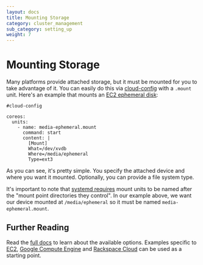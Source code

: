 ```yaml
---
layout: docs
title: Mounting Storage
category: cluster_management
sub_category: setting_up
weight: 7
---
```


# Mounting Storage

Many platforms provide attached storage, but it must be mounted for you to take advantage of it. You can easily do this via [cloud-config]({{site.url}}/docs/cluster-management/setup/cloudinit-cloud-config) with a `.mount` unit. Here's an example that mounts an [EC2 ephemeral disk]({{site.url}}/docs/running-coreos/cloud-providers/ec2/#instance-storage):

```
#cloud-config

coreos:
  units:
    - name: media-ephemeral.mount
      command: start
      content: |
        [Mount]
        What=/dev/xvdb
        Where=/media/ephemeral
        Type=ext3
```

As you can see, it's pretty simple. You specify the attached device and where you want it mounted. Optionally, you can provide a file system type.

It's important to note that [systemd requires](http://www.freedesktop.org/software/systemd/man/systemd.mount.html) mount units to be named after the "mount point directories they control". In our example above, we want our device mounted at `/media/ephemeral` so it must be named `media-ephemeral.mount`.

## Further Reading

Read the [full docs](http://www.freedesktop.org/software/systemd/man/systemd.mount.html) to learn about the available options. Examples specific to [EC2](http://localhost:9001/docs/running-coreos/cloud-providers/ec2/#instance-storage), [Google Compute Engine](http://localhost:9001/docs/running-coreos/cloud-providers/google-compute-engine/#additional-storage) and [Rackspace Cloud](http://localhost:9001/docs/running-coreos/cloud-providers/rackspace/#mount-data-disk) can be used as a starting point.